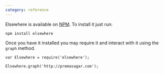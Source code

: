 ```yaml
---
category: reference
---
```

Elsewhere is available on [NPM][npm]. To install it just run:

    npm install elsewhere

Once you have it installed you may require it and interact with it using the `graph` method.

    var Elsewhere = require('elsewhere');
    
    Elsewhere.graph('http://premasagar.com');

[npm]: http://npmjs.org/